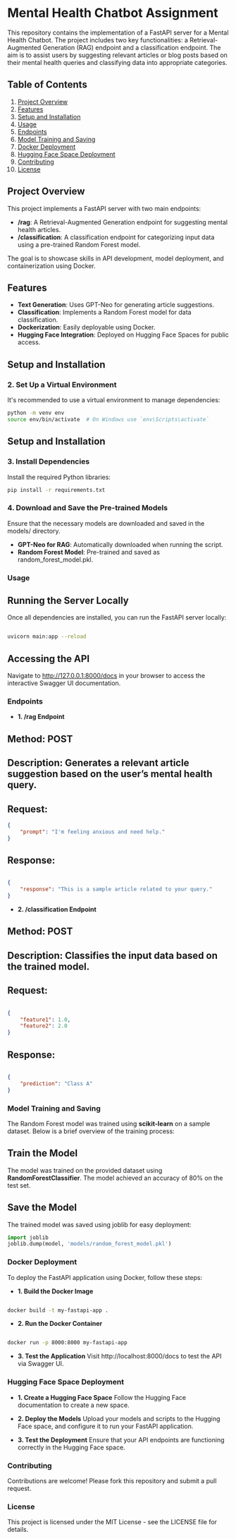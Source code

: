 # Mental Health Chatbot Assignment

This repository contains the implementation of a FastAPI server for a Mental Health Chatbot. The project includes two key functionalities: a Retrieval-Augmented Generation (RAG) endpoint and a classification endpoint. The aim is to assist users by suggesting relevant articles or blog posts based on their mental health queries and classifying data into appropriate categories.

## Table of Contents
1. [Project Overview](#project-overview)
2. [Features](#features)
3. [Setup and Installation](#setup-and-installation)
4. [Usage](#usage)
5. [Endpoints](#endpoints)
6. [Model Training and Saving](#model-training-and-saving)
7. [Docker Deployment](#docker-deployment)
8. [Hugging Face Space Deployment](#hugging-face-space-deployment)
9. [Contributing](#contributing)
10. [License](#license)

## Project Overview

This project implements a FastAPI server with two main endpoints:

- **/rag**: A Retrieval-Augmented Generation endpoint for suggesting mental health articles.
- **/classification**: A classification endpoint for categorizing input data using a pre-trained Random Forest model.

The goal is to showcase skills in API development, model deployment, and containerization using Docker.

## Features

- **Text Generation**: Uses GPT-Neo for generating article suggestions.
- **Classification**: Implements a Random Forest model for data classification.
- **Dockerization**: Easily deployable using Docker.
- **Hugging Face Integration**: Deployed on Hugging Face Spaces for public access.

## Setup and Installation

### 2. Set Up a Virtual Environment

It's recommended to use a virtual environment to manage dependencies:
```bash
python -m venv env
source env/bin/activate  # On Windows use `env\Scripts\activate`
```
## Setup and Installation

### 3. Install Dependencies

Install the required Python libraries:
```bash
pip install -r requirements.txt
```

### 4. Download and Save the Pre-trained Models

Ensure that the necessary models are downloaded and saved in the models/ directory.

- **GPT-Neo for RAG**: Automatically downloaded when running the script.
- **Random Forest Model**: Pre-trained and saved as random_forest_model.pkl.

### Usage
## Running the Server Locally
Once all dependencies are installed, you can run the FastAPI server locally:

```bash

uvicorn main:app --reload
```
## Accessing the API
Navigate to http://127.0.0.1:8000/docs in your browser to access the interactive Swagger UI documentation.

### Endpoints
- **1. /rag Endpoint**
## Method: POST
## Description: Generates a relevant article suggestion based on the user’s mental health query.
## Request:
```json
{
    "prompt": "I'm feeling anxious and need help."
}
```
## Response:
```json

{
    "response": "This is a sample article related to your query."
}
```
- **2. /classification Endpoint**
## Method: POST
## Description: Classifies the input data based on the trained model.
## Request:
```json

{
    "feature1": 1.0,
    "feature2": 2.0
}
```
## Response:
```json

{
    "prediction": "Class A"
}
```
### Model Training and Saving
The Random Forest model was trained using **scikit-learn** on a sample dataset. Below is a brief overview of the training process:

## Train the Model
The model was trained on the provided dataset using **RandomForestClassifier**.
The model achieved an accuracy of 80% on the test set.
## Save the Model
The trained model was saved using joblib for easy deployment:
```python
import joblib
joblib.dump(model, 'models/random_forest_model.pkl')
```
### Docker Deployment
To deploy the FastAPI application using Docker, follow these steps:

- **1. Build the Docker Image**
```bash

docker build -t my-fastapi-app .
```
- **2. Run the Docker Container**
```bash

docker run -p 8000:8000 my-fastapi-app
```
- **3. Test the Application**
Visit http://localhost:8000/docs to test the API via Swagger UI.

### Hugging Face Space Deployment
- **1. Create a Hugging Face Space**
Follow the Hugging Face documentation to create a new space.

- **2. Deploy the Models**
Upload your models and scripts to the Hugging Face space, and configure it to run your FastAPI application.

- **3. Test the Deployment**
Ensure that your API endpoints are functioning correctly in the Hugging Face space.

### Contributing
Contributions are welcome! Please fork this repository and submit a pull request.

### License
This project is licensed under the MIT License - see the LICENSE file for details.
